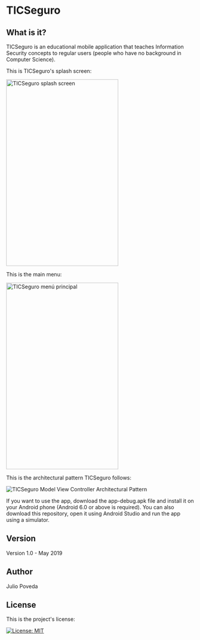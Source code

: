 # TICSeguro

## What is it?

TICSeguro is an educational mobile application that teaches Information Security concepts to regular users (people who have no background in Computer Science).

This is TICSeguro's splash screen:

<img alt="TICSeguro splash screen" src="https://github.com/JulioPoveda/TICSeguro/blob/master/images/TICSeguro_splash_screen.png?raw=true" height="500" width="300">

This is the main menu:

<img alt="TICSeguro menú principal" src="https://github.com/JulioPoveda/TICSeguro/blob/master/images/TICSeguro_main_menu.png?raw=true" height="500" width="300">

This is the architectural pattern TICSeguro follows:

![TICSeguro Model View Controller Architectural Pattern](https://raw.githubusercontent.com/japoveda10/TICSeguro/master/images/ARCHITECTURAL_PATTERN.png)

If you want to use the app, download the app-debug.apk file and install it on your Android phone (Android 6.0 or above is required). You can also download this repository, open it using Android Studio and run the app using a simulator.

## Version

Version 1.0 - May 2019

## Author

Julio Poveda

## License

This is the project's license:

[![License: MIT](https://img.shields.io/badge/License-MIT-yellow.svg)](https://opensource.org/licenses/MIT)

